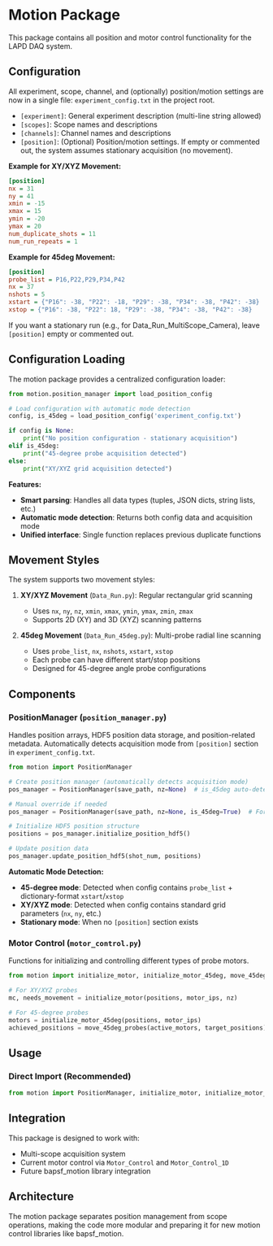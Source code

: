 # Motion Package

This package contains all position and motor control functionality for the LAPD DAQ system.

## Configuration

All experiment, scope, channel, and (optionally) position/motion settings are now in a single file: `experiment_config.txt` in the project root.

- `[experiment]`: General experiment description (multi-line string allowed)
- `[scopes]`: Scope names and descriptions
- `[channels]`: Channel names and descriptions
- `[position]`: (Optional) Position/motion settings. If empty or commented out, the system assumes stationary acquisition (no movement).

**Example for XY/XYZ Movement:**
```ini
[position]
nx = 31
ny = 41
xmin = -15
xmax = 15
ymin = -20
ymax = 20
num_duplicate_shots = 11
num_run_repeats = 1
```

**Example for 45deg Movement:**
```ini
[position]
probe_list = P16,P22,P29,P34,P42
nx = 37
nshots = 5
xstart = {"P16": -38, "P22": -18, "P29": -38, "P34": -38, "P42": -38}
xstop = {"P16": -38, "P22": 18, "P29": -38, "P34": -38, "P42": -38}
```

If you want a stationary run (e.g., for Data_Run_MultiScope_Camera), leave `[position]` empty or commented out.

## Configuration Loading

The motion package provides a centralized configuration loader:

```python
from motion.position_manager import load_position_config

# Load configuration with automatic mode detection
config, is_45deg = load_position_config('experiment_config.txt')

if config is None:
    print("No position configuration - stationary acquisition")
elif is_45deg:
    print("45-degree probe acquisition detected")
else:
    print("XY/XYZ grid acquisition detected")
```

**Features:**
- **Smart parsing**: Handles all data types (tuples, JSON dicts, string lists, etc.)
- **Automatic mode detection**: Returns both config data and acquisition mode
- **Unified interface**: Single function replaces previous duplicate functions

## Movement Styles

The system supports two movement styles:

1. **XY/XYZ Movement** (`Data_Run.py`): Regular rectangular grid scanning
   - Uses `nx`, `ny`, `nz`, `xmin`, `xmax`, `ymin`, `ymax`, `zmin`, `zmax`
   - Supports 2D (XY) and 3D (XYZ) scanning patterns
   
2. **45deg Movement** (`Data_Run_45deg.py`): Multi-probe radial line scanning  
   - Uses `probe_list`, `nx`, `nshots`, `xstart`, `xstop`
   - Each probe can have different start/stop positions
   - Designed for 45-degree angle probe configurations

## Components

### PositionManager (`position_manager.py`)
Handles position arrays, HDF5 position data storage, and position-related metadata. Automatically detects acquisition mode from `[position]` section in `experiment_config.txt`.

```python
from motion import PositionManager

# Create position manager (automatically detects acquisition mode)
pos_manager = PositionManager(save_path, nz=None)  # is_45deg auto-detected

# Manual override if needed
pos_manager = PositionManager(save_path, nz=None, is_45deg=True)  # Force 45deg mode

# Initialize HDF5 position structure
positions = pos_manager.initialize_position_hdf5()

# Update position data
pos_manager.update_position_hdf5(shot_num, positions)
```

**Automatic Mode Detection:**
- **45-degree mode**: Detected when config contains `probe_list` + dictionary-format `xstart`/`xstop`
- **XY/XYZ mode**: Detected when config contains standard grid parameters (`nx`, `ny`, etc.)
- **Stationary mode**: When no `[position]` section exists

### Motor Control (`motor_control.py`)
Functions for initializing and controlling different types of probe motors.

```python
from motion import initialize_motor, initialize_motor_45deg, move_45deg_probes

# For XY/XYZ probes
mc, needs_movement = initialize_motor(positions, motor_ips, nz)

# For 45-degree probes  
motors = initialize_motor_45deg(positions, motor_ips)
achieved_positions = move_45deg_probes(active_motors, target_positions)
```

## Usage

### Direct Import (Recommended)
```python
from motion import PositionManager, initialize_motor, initialize_motor_45deg
```

## Integration

This package is designed to work with:
- Multi-scope acquisition system
- Current motor control via `Motor_Control` and `Motor_Control_1D`
- Future bapsf_motion library integration

## Architecture

The motion package separates position management from scope operations, making the code more modular and preparing it for new motion control libraries like bapsf_motion. 